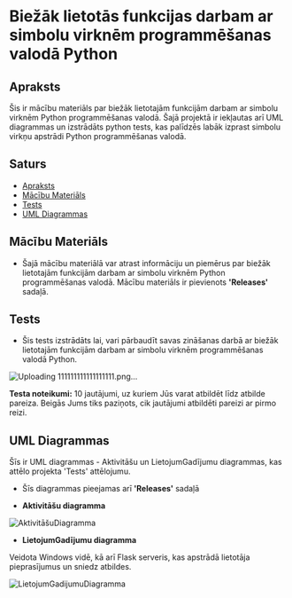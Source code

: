 # Biežāk lietotās funkcijas darbam ar simbolu virknēm programmēšanas valodā Python

## Apraksts
Šis ir mācību materiāls par biežāk lietotajām funkcijām darbam ar simbolu virknēm Python programmēšanas valodā. Šajā projektā ir iekļautas arī UML diagrammas un izstrādāts python tests, kas palīdzēs labāk izprast simbolu virkņu apstrādi Python programmēšanas valodā.

## Saturs
- [Apraksts](#apraksts)
- [Mācību Materiāls](#macibu-materials)
- [Tests](#tests)
- [UML Diagrammas](#uml-diagrammas)

## Mācību Materiāls
 - Šajā mācību materiālā var atrast informāciju un piemērus par biežāk lietotajām funkcijām darbam ar simbolu virknēm Python programmēšanas valodā. Mācību materiāls ir pievienots **'Releases'** sadaļā.

## Tests
 - Šis tests izstrādāts lai, vari pārbaudīt savas zināšanas darbā ar biežāk lietotajām funkcijām darbam ar simbolu virknēm programmēšanas valodā Python.

![Uploading 111111111111111111.png…]()


**Testa noteikumi:** 10 jautājumi, uz kuriem Jūs varat atbildēt līdz atbilde pareiza. Beigās Jums tiks paziņots, cik jautājumi atbildēti pareizi ar pirmo reizi. 

## UML Diagrammas
Šīs ir UML diagrammas - Aktivitāšu un LietojumGadījumu diagrammas, kas attēlo projekta 'Tests' attēlojumu.
 - Šīs diagrammas pieejamas arī **'Releases'** sadaļā

 - **Aktivitāšu diagramma**

![AktivitāšuDiagramma](https://github.com/EdmundsZaneribs/Funkcijas_darbam_ar_simbolu_virknem_Python/assets/165994174/f9fddb57-5111-4a8a-a5b1-21e76044a76e)


 - **LietojumGadījumu diagramma**
   
Veidota Windows vidē, kā arī Flask serveris, kas apstrādā lietotāja pieprasījumus un sniedz atbildes.

![LietojumGadijumuDiagramma](https://github.com/EdmundsZaneribs/Funkcijas_darbam_ar_simbolu_virknem_Python/assets/165994174/b44132b6-dde0-4dbc-a1d1-00eb907f1910)
